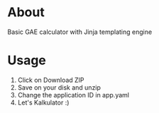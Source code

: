 # About

Basic GAE calculator with Jinja templating engine

# Usage

1. Click on Download ZIP
2. Save on your disk and unzip
3. Change the application ID in app.yaml
4. Let's Kalkulator :)
